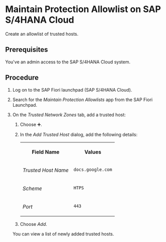 <!-- loio69313c88089c4b39a46ef34b7db5ce90 -->

<link rel="stylesheet" type="text/css" href="css/sap-icons.css"/>

# Maintain Protection Allowlist on SAP S/4HANA Cloud

Create an allowlist of trusted hosts.



<a name="loio69313c88089c4b39a46ef34b7db5ce90__prereq_z2s_11n_45b"/>

## Prerequisites

You've an admin access to the SAP S/4HANA Cloud system.



## Procedure

1.  Log on to the SAP Fiori launchpad \(SAP S/4HANA Cloud\).

2.  Search for the *Maintain Protection Allowlists* app from the SAP Fiori Launchpad.

3.  On the *Trusted Network Zones* tab, add a trusted host:

    1.  Choose :heavy_plus_sign:.

    2.  In the *Add Trusted Host* dialog, add the following details:


        <table>
        <tr>
        <th valign="top">

        Field Name
        
        </th>
        <th valign="top">

        Values
        
        </th>
        </tr>
        <tr>
        <td valign="top">
        
        *Trusted Host Name*
        
        </td>
        <td valign="top">
        
        `docs.google.com`
        
        </td>
        </tr>
        <tr>
        <td valign="top">
        
        *Scheme*
        
        </td>
        <td valign="top">
        
        `HTPS`
        
        </td>
        </tr>
        <tr>
        <td valign="top">
        
        *Port*
        
        </td>
        <td valign="top">
        
        `443`
        
        </td>
        </tr>
        </table>
        
    3.  Choose *Add*.


    You can view a list of newly added trusted hosts.


